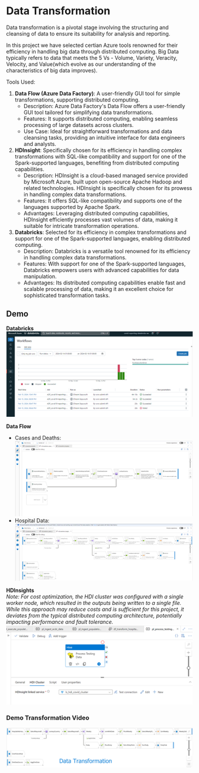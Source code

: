 # Data Transformation

Data transformation is a pivotal stage involving the structuring and cleansing of data to ensure its suitability for analysis and reporting. 

In this project we have selected certian Azure tools renowned for their efficiency in handling big data through distributed computing. Big Data typically refers to data that meets the 5 Vs - Volume, Variety, Veracity, Velocity, and Value(which evolve as our understanding of the characteristics of big data improves).

Tools Used:
1. **Data Flow (Azure Data Factory)**: A user-friendly GUI tool for simple transformations, supporting distributed computing.
    * Description: Azure Data Factory's Data Flow offers a user-friendly GUI tool tailored for simplifying data transformations.
    * Features: It supports distributed computing, enabling seamless processing of large datasets across clusters.
    * Use Case: Ideal for straightforward transformations and data cleansing tasks, providing an intuitive interface for data engineers and analysts.
2. **HDInsight**: Specifically chosen for its efficiency in handling complex transformations with SQL-like compatibility and support for one of the Spark-supported languages, benefiting from distributed computing capabilities.
    * Description: HDInsight is a cloud-based managed service provided by Microsoft Azure, built upon open-source Apache Hadoop and related technologies. HDInsight is specifically chosen for its prowess in handling complex data transformations. 
    * Features: It offers SQL-like compatibility and supports one of the languages supported by Apache Spark.
    * Advantages: Leveraging distributed computing capabilities, HDInsight efficiently processes vast volumes of data, making it suitable for intricate transformation operations.
3. **Databricks**: Selected for its efficiency in complex transformations and support for one of the Spark-supported languages, enabling distributed computing.
    * Description: Databricks is a versatile tool renowned for its efficiency in handling complex data transformations.
    * Features: With support for one of the Spark-supported languages, Databricks empowers users with advanced capabilities for data manipulation.
    * Advantages: Its distributed computing capabilities enable fast and scalable processing of data, making it an excellent choice for sophisticated transformation tasks.

## Demo
**Databricks**
![Databricks Runs](../image/databricks_runs.png)

**Data Flow**
- Cases and Deaths:
  ![Data Flow for Cases and Deaths](../image/dflow_cases_and_deaths.png)
- Hospital Data:
  ![Data Flow for Hospital Data](../image/dflow_hospital_admissions.png)

**HDInsights**
<br/>*Note: For cost optimization, the HDI cluster was configured with a single worker node, which resulted in the outputs being written to a single file. While this approach may reduce costs and is sufficient for this project, it deviates from the typical distributed computing architecture, potentially impacting performance and fault tolerance.*
![HDInsights Pipeline](../image/hdinsights_pipeline.png)

### Demo Transformation Video
[![Transformation Video](../image/youtube_transform_thumbnail.png)](https://youtu.be/PLU25f_qOFg)